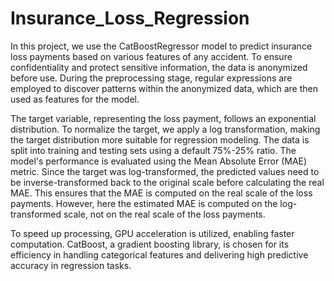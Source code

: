 # Insurance_Loss_Regression
In this project, we use the CatBoostRegressor model to predict insurance loss payments based on various features of any accident. To ensure confidentiality and protect sensitive information, the data is anonymized before use. During the preprocessing stage, regular expressions are employed to discover patterns within the anonymized data, which are then used as features for the model.

The target variable, representing the loss payment, follows an exponential distribution. To normalize the target, we apply a log transformation, making the target distribution more suitable for regression modeling. The data is split into training and testing sets using a default 75%-25% ratio. The model's performance is evaluated using the Mean Absolute Error (MAE) metric. Since the target was log-transformed, the predicted values need to be inverse-transformed back to the original scale before calculating the real MAE. This ensures that the MAE is computed on the real scale of the loss payments. However, here the estimated MAE is computed on the log-transformed scale, not on the real scale of the loss payments.

To speed up processing, GPU acceleration is utilized, enabling faster computation. CatBoost, a gradient boosting library, is chosen for its efficiency in handling categorical features and delivering high predictive accuracy in regression tasks.
